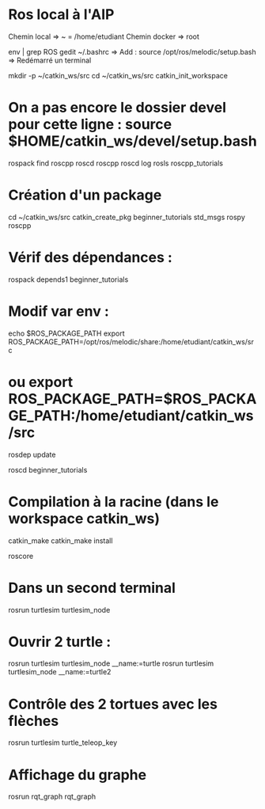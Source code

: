 # Ros local à l'AIP
Chemin local  => ~ = /home/etudiant
Chemin docker => root 

env | grep ROS
gedit ~/.bashrc
=> Add : source /opt/ros/melodic/setup.bash  
=> Redémarré un terminal

mkdir -p ~/catkin_ws/src
cd ~/catkin_ws/src
catkin_init_workspace

# On a pas encore le dossier devel pour cette ligne : source $HOME/catkin_ws/devel/setup.bash

rospack find roscpp
roscd roscpp
roscd log
rosls roscpp_tutorials

# Création d'un package
cd ~/catkin_ws/src
catkin_create_pkg beginner_tutorials std_msgs rospy roscpp
# Vérif des dépendances : 
rospack depends1 beginner_tutorials

# Modif var env :
echo $ROS_PACKAGE_PATH
export ROS_PACKAGE_PATH=/opt/ros/melodic/share:/home/etudiant/catkin_ws/src
# ou export ROS_PACKAGE_PATH=$ROS_PACKAGE_PATH:/home/etudiant/catkin_ws/src
rosdep update

roscd beginner_tutorials
# Compilation à la racine (dans le workspace catkin_ws)
catkin_make
catkin_make install

roscore
# Dans un second terminal
rosrun turtlesim turtlesim_node

# Ouvrir 2 turtle :
rosrun turtlesim turtlesim_node __name:=turtle
rosrun turtlesim turtlesim_node __name:=turtle2

# Contrôle des 2 tortues avec les flèches
rosrun turtlesim turtle_teleop_key

# Affichage du graphe
rosrun rqt_graph rqt_graph


